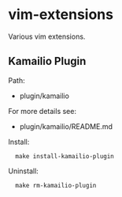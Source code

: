 vim-extensions
==============

Various vim extensions.

Kamailio Plugin
---------------

Path:

  * plugin/kamailio

For more details see:

  * plugin/kamailio/README.md

Install:

```
  make install-kamailio-plugin
```

Uninstall:

```
  make rm-kamailio-plugin
```
